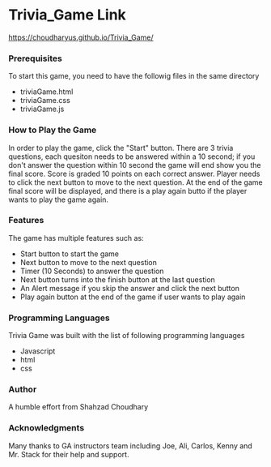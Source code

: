 # Trivia_Game Link
https://choudharyus.github.io/Trivia_Game/

### Prerequisites
To start this game, you need to have the followig files in the same directory
- triviaGame.html
- triviaGame.css
- triviaGame.js

### How to Play the Game
In order to play the game, click the "Start" button. There are 3 trivia questions, each quesiton needs to be answered within a 10 second; if you don't answer the question within 10 second the game will end show you the final score. Score is graded 10 points on each correct answer. Player needs to click the next button to move to the next question. At the end of the game final score will be displayed, and there is a play again butto if the player wants to play the game again.

### Features
The game has multiple features such as:
- Start button to start the game
- Next button to move to the next question
- Timer (10 Seconds) to answer the question
- Next button turns into the finish button at the last question
- An Alert message if you skip the answer and click the next button
- Play again button at the end of the game if user wants to play again

### Programming Languages
Trivia Game was built with the list of following programming languages
- Javascript
- html
- css

### Author
A humble effort from Shahzad Choudhary

### Acknowledgments
Many thanks to GA instructors team including Joe, Ali, Carlos, Kenny and Mr. Stack for their help and support.
